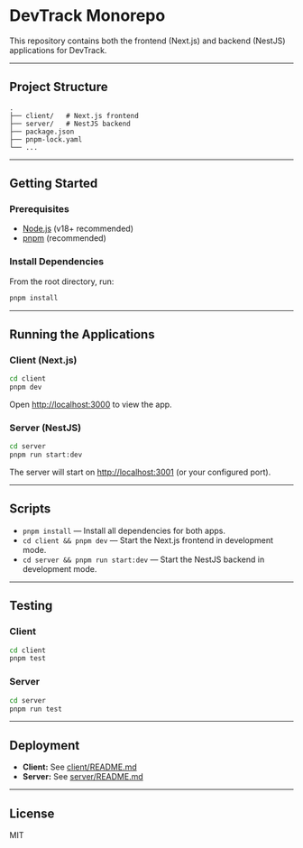 # DevTrack Monorepo

This repository contains both the frontend (Next.js) and backend (NestJS) applications for DevTrack.

---

## Project Structure

```
.
├── client/   # Next.js frontend
├── server/   # NestJS backend
├── package.json
├── pnpm-lock.yaml
└── ...
```

---

## Getting Started

### Prerequisites

- [Node.js](https://nodejs.org/) (v18+ recommended)
- [pnpm](https://pnpm.io/) (recommended)

### Install Dependencies

From the root directory, run:

```bash
pnpm install
```

---

## Running the Applications

### Client (Next.js)

```bash
cd client
pnpm dev
```

Open [http://localhost:3000](http://localhost:3000) to view the app.

### Server (NestJS)

```bash
cd server
pnpm run start:dev
```

The server will start on [http://localhost:3001](http://localhost:3001) (or your configured port).

---

## Scripts

- `pnpm install` — Install all dependencies for both apps.
- `cd client && pnpm dev` — Start the Next.js frontend in development mode.
- `cd server && pnpm run start:dev` — Start the NestJS backend in development mode.

---

## Testing

### Client

```bash
cd client
pnpm test
```

### Server

```bash
cd server
pnpm run test
```

---

## Deployment

- **Client:** See [client/README.md](client/README.md)
- **Server:** See [server/README.md](server/README.md)

---

## License

MIT
